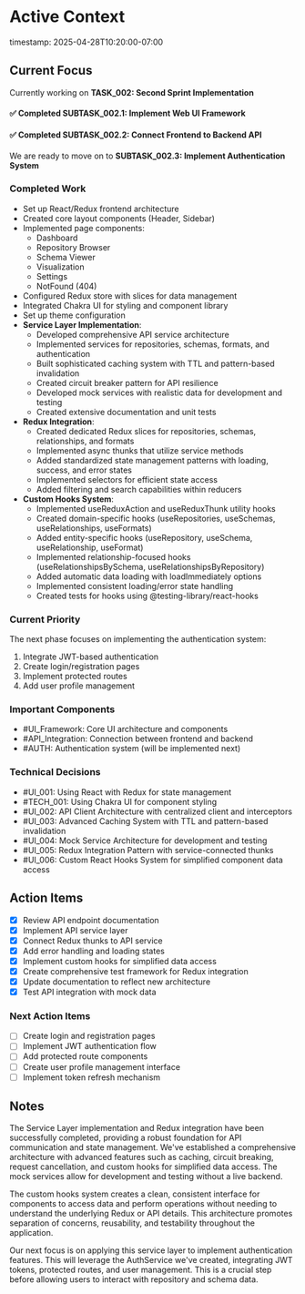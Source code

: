 # Active Context
timestamp: 2025-04-28T10:20:00-07:00

## Current Focus
Currently working on **TASK_002: Second Sprint Implementation**

#### ✅ Completed SUBTASK_002.1: Implement Web UI Framework
#### ✅ Completed SUBTASK_002.2: Connect Frontend to Backend API
We are ready to move on to **SUBTASK_002.3: Implement Authentication System**

### Completed Work
- Set up React/Redux frontend architecture
- Created core layout components (Header, Sidebar)
- Implemented page components:
  - Dashboard
  - Repository Browser
  - Schema Viewer
  - Visualization
  - Settings
  - NotFound (404)
- Configured Redux store with slices for data management
- Integrated Chakra UI for styling and component library
- Set up theme configuration
- **Service Layer Implementation**:
  - Developed comprehensive API service architecture
  - Implemented services for repositories, schemas, formats, and authentication
  - Built sophisticated caching system with TTL and pattern-based invalidation
  - Created circuit breaker pattern for API resilience
  - Developed mock services with realistic data for development and testing
  - Created extensive documentation and unit tests
- **Redux Integration**:
  - Created dedicated Redux slices for repositories, schemas, relationships, and formats
  - Implemented async thunks that utilize service methods
  - Added standardized state management patterns with loading, success, and error states
  - Implemented selectors for efficient state access
  - Added filtering and search capabilities within reducers
- **Custom Hooks System**:
  - Implemented useReduxAction and useReduxThunk utility hooks
  - Created domain-specific hooks (useRepositories, useSchemas, useRelationships, useFormats)
  - Added entity-specific hooks (useRepository, useSchema, useRelationship, useFormat)
  - Implemented relationship-focused hooks (useRelationshipsBySchema, useRelationshipsByRepository)
  - Added automatic data loading with loadImmediately options
  - Implemented consistent loading/error state handling
  - Created tests for hooks using @testing-library/react-hooks

### Current Priority
The next phase focuses on implementing the authentication system:
1. Integrate JWT-based authentication
2. Create login/registration pages
3. Implement protected routes
4. Add user profile management

### Important Components
- #UI_Framework: Core UI architecture and components
- #API_Integration: Connection between frontend and backend
- #AUTH: Authentication system (will be implemented next)

### Technical Decisions
- #UI_001: Using React with Redux for state management
- #TECH_001: Using Chakra UI for component styling
- #UI_002: API Client Architecture with centralized client and interceptors
- #UI_003: Advanced Caching System with TTL and pattern-based invalidation
- #UI_004: Mock Service Architecture for development and testing
- #UI_005: Redux Integration Pattern with service-connected thunks
- #UI_006: Custom React Hooks System for simplified component data access

## Action Items
- [x] Review API endpoint documentation
- [x] Implement API service layer
- [x] Connect Redux thunks to API service
- [x] Add error handling and loading states
- [x] Implement custom hooks for simplified data access
- [x] Create comprehensive test framework for Redux integration
- [x] Update documentation to reflect new architecture
- [x] Test API integration with mock data

### Next Action Items
- [ ] Create login and registration pages
- [ ] Implement JWT authentication flow
- [ ] Add protected route components
- [ ] Create user profile management interface
- [ ] Implement token refresh mechanism

## Notes
The Service Layer implementation and Redux integration have been successfully completed, providing a robust foundation for API communication and state management. We've established a comprehensive architecture with advanced features such as caching, circuit breaking, request cancellation, and custom hooks for simplified data access. The mock services allow for development and testing without a live backend.

The custom hooks system creates a clean, consistent interface for components to access data and perform operations without needing to understand the underlying Redux or API details. This architecture promotes separation of concerns, reusability, and testability throughout the application.

Our next focus is on applying this service layer to implement authentication features. This will leverage the AuthService we've created, integrating JWT tokens, protected routes, and user management. This is a crucial step before allowing users to interact with repository and schema data.